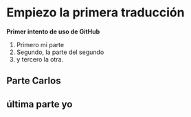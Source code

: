 # Empiezo la primera traducción
**Primer intento de uso de GitHub**
1. Primero mi parte
2. Segundo, la parte del segundo 
3. y tercero la otra.

## Parte Carlos


## última parte yo 
